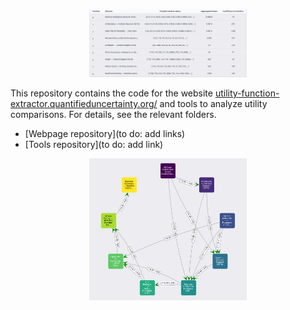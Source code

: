 <p align="center">
  <img width="50%" height="50%" src="./packages/webpage-refactor/public/example-table.png">
</p>

This repository contains the code for the website [utility-function-extractor.quantifieduncertainty.org/](https://utility-function-extractor.quantifieduncertainty.org/) and tools to analyze utility comparisons. For details, see the relevant folders.

- [Webpage repository](to do: add links)
- [Tools repository](to do: add link)

<p align="center">
  <img width="50%" height="50%" src="./packages/webpage-refactor/public/example-graph.png">
</p>
